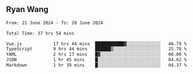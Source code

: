 ## Ryan Wang

<!--START_SECTION:waka-->

```txt
From: 21 June 2024 - To: 28 June 2024

Total Time: 37 hrs 54 mins

Vue.js            17 hrs 44 mins  ███████████▓░░░░░░░░░░░░░   46.78 %
TypeScript        9 hrs 44 mins   ██████▒░░░░░░░░░░░░░░░░░░   25.70 %
YAML              2 hrs 17 mins   █▓░░░░░░░░░░░░░░░░░░░░░░░   06.06 %
JSON              1 hr 45 mins    █░░░░░░░░░░░░░░░░░░░░░░░░   04.62 %
Markdown          1 hr 39 mins    █░░░░░░░░░░░░░░░░░░░░░░░░   04.37 %
```

<!--END_SECTION:waka-->
